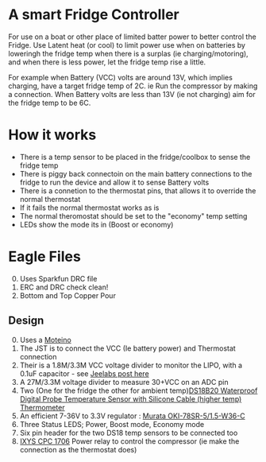 # A smart Fridge Controller

For use on a boat or other place of limited batter power to better control the Fridge.  Use Latent heat (or cool) to limit power use when on batteries by loweringh the fridge temp when there is a surplas (ie charging/motoring), and when there is less power, let the fridge temp rise a little. 

For example when Battery (VCC) volts are around 13V, which implies charging, have a target fridge temp of 2C. ie Run the compressor by making a connection. When Battery volts are less than 13V (ie not charging) aim for the fridge temp to be 6C.

# How it works

* There is a temp sensor to be placed in the fridge/coolbox to sense the fridge temp
* There is piggy back connectoin on the main battery connections to the fridge to run the device and allow it to sense Battery volts
* There is a connetion to the thermostat pins, that allows it to override the normal thermostat
* If it fails the normal thermostat works as is
* The normal theromostat should be set to the "economy" temp setting
* LEDs show the mode its in (Boost or economy)

# Eagle Files

0. Uses Sparkfun DRC file
1. ERC and DRC check clean!
2. Bottom and Top Copper Pour

## Design
 
0. Uses a [Moteino](https://lowpowerlab.com/guide/moteino/)
1. The JST is to connect the VCC (Ie battery power) and Thermostat connection
2. Their is a 1.8M/3.3M VCC voltage divider to monitor the LIPO, with a 0.1uF capacitor - see [Jeelabs post here](https://jeelabs.org/2013/05/16/measuring-the-battery-without-draining-it/)
3. A 27M/3.3M voltage divider to measure 30+VCC on an ADC pin
4. Two (One for the fridge the other for ambient temp)[DS18B20 Waterproof Digital Probe Temperature Sensor with Silicone Cable (higher temp) Thermometer](https://www.ebay.co.uk/sch/i.html?_from=R40&_trksid=p2380057.m570.l1313.TR0.TRC0.H0.Xvermont+l+tent.TRS0&_nkw=DS18B20+Waterproof+Digital+Probe+Temperature+Sensor+Silicone+Cable+Thermometer&_sacat=0)
5. An efficient 7-36V to 3.3V regulator : [Murata OKI-78SR-5/1.5-W36-C](https://power.murata.com/data/power/oki-78sr.pdf)
6. Three Status LEDS; Power, Boost mode, Economy mode
7. Six pin header for the two DS18 temp sensors to be connected too
8. [IXYS CPC 1706](http://www.ixysic.com/home/pdfs.nsf/www/CPC1706.pdf/$file/CPC1706.pdf) Power relay to control the compressor (ie make the connection as the thermostat does)
